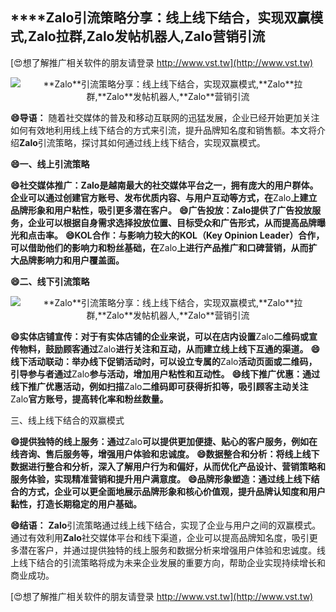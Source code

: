 ## ****Zalo**引流策略分享：线上线下结合，实现双赢模式,**Zalo**拉群,**Zalo**发帖机器人,**Zalo**营销引流**

[😍想了解推广相关软件的朋友请登录 http://www.vst.tw](http://www.vst.tw)

 <center><img src="https://vst.tw/MP4/tuiguang/png/1.png" alt="**Zalo**引流策略分享：线上线下结合，实现双赢模式,**Zalo**拉群,**Zalo**发帖机器人,**Zalo**营销引流"></center>

**😄导语：**
随着社交媒体的普及和移动互联网的迅猛发展，企业已经开始更加关注如何有效地利用线上线下结合的方式来引流，提升品牌知名度和销售额。本文将介绍**Zalo**引流策略，探讨其如何通过线上线下结合，实现双赢模式。

**😄一、线上引流策略**

**😄社交媒体推广：**Zalo**是越南最大的社交媒体平台之一，拥有庞大的用户群体。企业可以通过创建官方账号、发布优质内容、与用户互动等方式，在**Zalo**上建立品牌形象和用户粘性，吸引更多潜在客户。**
**😄广告投放：**Zalo**提供了广告投放服务，企业可以根据自身需求选择投放位置、目标受众和广告形式，从而提高品牌曝光和点击率。**
**😄KOL合作：与影响力较大的KOL（Key Opinion Leader）合作，可以借助他们的影响力和粉丝基础，在**Zalo**上进行产品推广和口碑营销，从而扩大品牌影响力和用户覆盖面。**

**😄二、线下引流策略**

 <center><img src="https://vst.tw/MP4/tuiguang/png/3.png" alt="**Zalo**引流策略分享：线上线下结合，实现双赢模式,**Zalo**拉群,**Zalo**发帖机器人,**Zalo**营销引流"></center>

**😄实体店铺宣传：对于有实体店铺的企业来说，可以在店内设置**Zalo**二维码或宣传物料，鼓励顾客通过**Zalo**进行关注和互动，从而建立线上线下互通的渠道。**
**😄线下活动联动：举办线下促销活动时，可以设立专属的**Zalo**活动页面或二维码，引导参与者通过**Zalo**参与活动，增加用户粘性和互动性。**
**😄线下推广优惠：通过线下推广优惠活动，例如扫描**Zalo**二维码即可获得折扣等，吸引顾客主动关注**Zalo**官方账号，提高转化率和粉丝数量。**

三、线上线下结合的双赢模式

**😄提供独特的线上服务：通过**Zalo**可以提供更加便捷、贴心的客户服务，例如在线咨询、售后服务等，增强用户体验和忠诚度。**
**😄数据整合和分析：将线上线下数据进行整合和分析，深入了解用户行为和偏好，从而优化产品设计、营销策略和服务体验，实现精准营销和提升用户满意度。**
**😄品牌形象塑造：通过线上线下结合的方式，企业可以更全面地展示品牌形象和核心价值观，提升品牌认知度和用户黏性，打造长期稳定的用户基础。**

**😄结语：**
**Zalo**引流策略通过线上线下结合，实现了企业与用户之间的双赢模式。通过有效利用**Zalo**社交媒体平台和线下渠道，企业可以提高品牌知名度，吸引更多潜在客户，并通过提供独特的线上服务和数据分析来增强用户体验和忠诚度。线上线下结合的引流策略将成为未来企业发展的重要方向，帮助企业实现持续增长和商业成功。

[😍想了解推广相关软件的朋友请登录 http://www.vst.tw](http://www.vst.tw)



